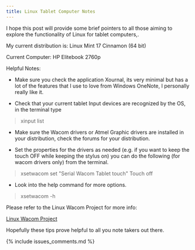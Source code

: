 ```yaml
---
title: Linux Tablet Computer Notes
---
```


I hope this post will provide some brief pointers to all those aiming to explore
the functionality of Linux for tablet computers,.

My current distribution is: Linux Mint 17 Cinnamon (64 bit)

Current Computer: HP Elitebook 2760p

Helpful Notes:

* Make sure you check the application Xournal, its very minimal but has a lot 
of the features that I use to love from Windows OneNote, I personally really like it.


* Check that your current tablet Input devices are recognized by the OS, in 
the terminal type

> xinput list 

* Make sure the Wacom drivers or Atmel Graphic drivers are installed in your 
distribution, check the forums for your distribution.

* Set the properties for the drivers as needed (e.g. if you want to keep the 
touch OFF while keeping the stylus on) you can do the following (for wacom 
drivers only) from the terminal.

> xsetwacom set "Serial Wacom Tablet touch" Touch off

* Look into the help command for more options.

> xsetwacom -h 

Please refer to the Linux Wacom Project for more info:

[Linux Wacom Project](http://linuxwacom.sourceforge.net/index_old.php/howto/main)

Hopefully these tips prove helpful to all you note takers out there.

{% include issues_comments.md %}
